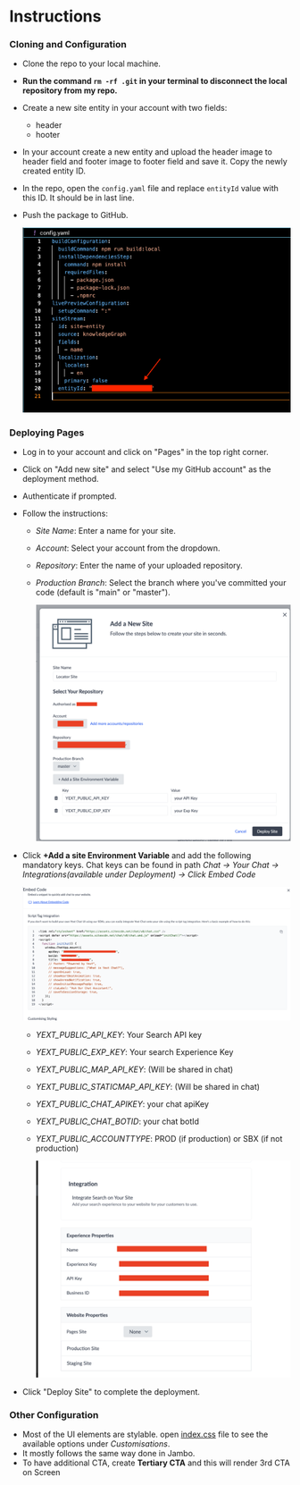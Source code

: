 # Instructions

### Cloning and Configuration

- Clone the repo to your local machine.
- **Run the command `rm -rf .git` in your terminal to disconnect the local repository from my repo.**
- Create a new site entity in your account with two fields:
  - header
  - hooter
- In your account create a new entity and upload the header image to header field and footer image to footer field and save it. Copy the newly created entity ID.
- In the repo, open the `config.yaml` file and replace `entityId` value with this ID. It should be in last line.
- Push the package to GitHub.

  ![Yaml Config](/docImages/yamlconfig.png)

### Deploying Pages

- Log in to your account and click on "Pages" in the top right corner.
- Click on "Add new site" and select "Use my GitHub account" as the deployment method.
- Authenticate if prompted.
- Follow the instructions:
  - _Site Name_: Enter a name for your site.
  - _Account_: Select your account from the dropdown.
  - _Repository_: Enter the name of your uploaded repository.
  - _Production Branch_: Select the branch where you've committed your code (default is "main" or "master").

    ![Sites Config](/docImages/sites.png)
    
- Click **+Add a site Environment Variable** and add the following mandatory keys. Chat keys can be found in path _Chat -> Your Chat -> Integrations(available under Deployment) -> Click Embed Code_

    ![Chat Config](/docImages/chat.png)

  - _YEXT_PUBLIC_API_KEY_: Your Search API key
  - _YEXT_PUBLIC_EXP_KEY_: Your search Experience Key
  - _YEXT_PUBLIC_MAP_API_KEY_: (Will be shared in chat)
  - _YEXT_PUBLIC_STATICMAP_API_KEY_: (Will be shared in chat)
  - _YEXT_PUBLIC_CHAT_APIKEY_: your chat apiKey
  - _YEXT_PUBLIC_CHAT_BOTID_: your chat botId
  - _YEXT_PUBLIC_ACCOUNTTYPE_: PROD (if production) or SBX (if not production)

    ![Search Config](/docImages/search.png)

 - Click "Deploy Site" to complete the deployment.

### Other Configuration

- Most of the UI elements are stylable. open [index.css](/src/index.css) file to see the available options under _Customisations_.
- It mostly follows the same way done in Jambo.
- To have additional CTA, create **Tertiary CTA** and this will render 3rd CTA on Screen

